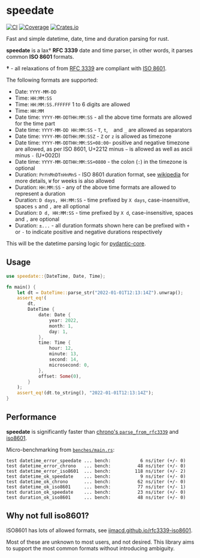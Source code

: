 # speedate

[![CI](https://github.com/samuelcolvin/speedate/actions/workflows/ci.yml/badge.svg?event=push)](https://github.com/samuelcolvin/speedate/actions/workflows/ci.yml?query=branch%3Amain)
[![Coverage](https://codecov.io/gh/samuelcolvin/speedate/branch/main/graph/badge.svg?token=xCXg5aV9wM)](https://codecov.io/gh/samuelcolvin/speedate)
[![Crates.io](https://img.shields.io/crates/v/speedate?color=green)](https://crates.io/crates/speedate)

Fast and simple datetime, date, time and duration parsing for rust.

**speedate** is a lax† **RFC 3339** date and time parser, in other words, it parses common **ISO 8601**
formats.

**†** - all relaxations of from [RFC 3339](https://tools.ietf.org/html/rfc3339)
are compliant with [ISO 8601](https://en.wikipedia.org/wiki/ISO_8601).

The following formats are supported:
* Date: `YYYY-MM-DD`
* Time: `HH:MM:SS`
* Time: `HH:MM:SS.FFFFFF` 1 to 6 digits are allowed
* Time: `HH:MM`
* Date time: `YYYY-MM-DDTHH:MM:SS` - all the above time formats are allowed for the time part
* Date time: `YYYY-MM-DD HH:MM:SS` - `T`, `t`, ` ` and `_` are allowed as separators
* Date time: `YYYY-MM-DDTHH:MM:SSZ` - `Z` or `z` is allowed as timezone
* Date time: `YYYY-MM-DDTHH:MM:SS+08:00`- positive and negative timezone are allowed, as per ISO 8601, U+2212 minus `−`
  is allowed as well as ascii minus `-` (U+002D)
* Date time: `YYYY-MM-DDTHH:MM:SS+0800` - the colon (`:`) in the timezone is optional
* Duration: `PnYnMnDTnHnMnS` - ISO 8601 duration format,
  see [wikipedia](https://en.wikipedia.org/wiki/ISO_8601#Durations) for more details, `W` for weeks is also allowed
* Duration: `HH:MM:SS` - any of the above time formats are allowed to represent a duration
* Duration: `D days, HH:MM:SS` - time prefixed by `X days`, case-insensitive, spaces `s` and `,` are all optional
* Duration: `D d, HH:MM:SS` - time prefixed by `X d`, case-insensitive, spaces and `,` are optional
* Duration: `±...` - all duration formats shown here can be prefixed with `+` or `-` to indicate
  positive and negative durations respectively

This will be the datetime parsing logic for [pydantic-core](https://github.com/samuelcolvin/pydantic-core).

## Usage

```rust
use speedate::{DateTime, Date, Time};

fn main() {
    let dt = DateTime::parse_str("2022-01-01T12:13:14Z").unwrap();
    assert_eq!(
        dt,
        DateTime {
            date: Date {
                year: 2022,
                month: 1,
                day: 1,
            },
            time: Time {
                hour: 12,
                minute: 13,
                second: 14,
                microsecond: 0,
            },
            offset: Some(0),
        }
    );
    assert_eq!(dt.to_string(), "2022-01-01T12:13:14Z");
}
```

## Performance

**speedate** is significantly faster than
[chrono's `parse_from_rfc3339`](https://docs.rs/chrono/latest/chrono/struct.DateTime.html#method.parse_from_rfc3339)
and [iso8601](https://crates.io/crates/iso8601).

Micro-benchmarking from [`benches/main.rs`](https://github.com/samuelcolvin/speedate/blob/main/benches/main.rs):

```text
test datetime_error_speedate ... bench:           6 ns/iter (+/- 0)
test datetime_error_chrono   ... bench:          48 ns/iter (+/- 0)
test datetime_error_iso8601  ... bench:         118 ns/iter (+/- 2)
test datetime_ok_speedate    ... bench:           9 ns/iter (+/- 0)
test datetime_ok_chrono      ... bench:          62 ns/iter (+/- 0)
test datetime_ok_iso8601     ... bench:          77 ns/iter (+/- 1)
test duration_ok_speedate    ... bench:          23 ns/iter (+/- 0)
test duration_ok_iso8601     ... bench:          48 ns/iter (+/- 0)
```

## Why not full iso8601?

ISO8601 has lots of allowed formats, see
[ijmacd.github.io/rfc3339-iso8601](https://ijmacd.github.io/rfc3339-iso8601/).

Most of these are unknown to most users, and not desired. This library aims to support the most common formats
without introducing ambiguity.
